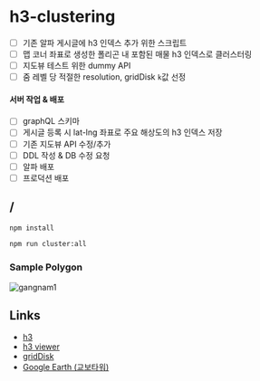 # h3-clustering
- [ ] 기존 알파 게시글에 h3 인덱스 추가 위한 스크립트
- [ ] 맵 코너 좌표로 생성한 폴리곤 내 포함된 매물 h3 인덱스로 클러스터링
- [ ] 지도뷰 테스트 위한 dummy API
- [ ] 줌 레벨 당 적절한 resolution, gridDisk `k`값 선정

#### 서버 작업 & 배포
- [ ] graphQL 스키마
- [ ] 게시글 등록 시 lat-lng 좌표로 주요 해상도의 h3 인덱스 저장
- [ ] 기존 지도뷰 API 수정/추가
- [ ] DDL 작성 & DB 수정 요청
- [ ] 알파 배포
- [ ] 프로덕션 배포

## /
```bash
npm install
```

```bash
npm run cluster:all
```

### Sample Polygon
![gangnam1](https://github.com/imeugeneco/h3-clustering/assets/47231140/9c329752-94ec-4788-929f-8a26491092b3)

## Links
* [h3](https://h3geo.org)
* [h3 viewer](https://wolf-h3-viewer.glitch.me)
* [gridDisk](https://h3geo.org/docs/api/traversal/)
* [Google Earth (교보타워)](https://earth.google.com/web/search/37%2e5037208,127%2e0240967/@37.5037208,127.0240967,17.0117859a,817.4012616d,35y,0h,45t,0r/data=CloaMBIqGVAoVex5wEJAIUKc4syKwV9AKhYzNy41MDM3MjA4LDEyNy4wMjQwOTY3GAIgASImCiQJU4hOMtbAQkARrJi1iLW_QkAZEGdxRwfCX0AhDMG8HybBX0AoAg)
